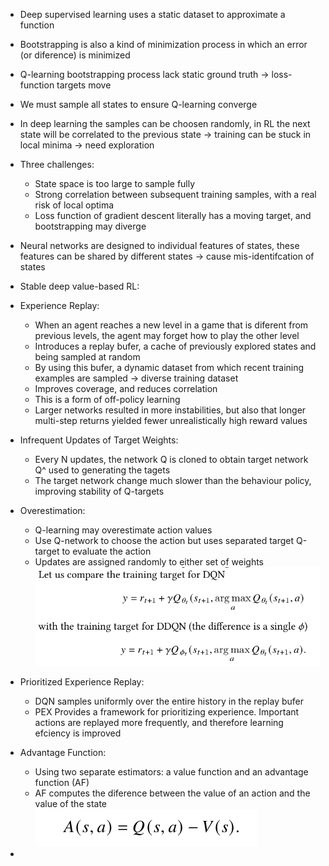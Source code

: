 - Deep supervised learning uses a static dataset to approximate a function
- Bootstrapping is also a kind of minimization process in which an error (or diference) is minimized
- Q-learning bootstrapping process lack static ground truth -> loss-function targets move
- We must sample all states to ensure Q-learning converge
- In deep learning the samples can be choosen randomly, in RL the next state will be correlated to the previous state -> training can be stuck in local minima -> need exploration
- Three challenges: 
    - State space is too large to sample fully
    - Strong correlation between subsequent training samples, with a real risk of local optima
    - Loss function of gradient descent literally has a moving target, and bootstrapping may diverge
- Neural networks are designed to individual features of states, these features can be shared by different states -> cause mis-identifcation of states

- Stable deep value-based RL:

- Experience Replay: 
    - When an agent reaches a new level in a game that is diferent from previous levels, the agent may forget how to play the other level
    - Introduces a replay bufer, a cache of previously explored states and being sampled at random
    - By using this bufer, a dynamic dataset from which recent training examples are sampled -> diverse training dataset
    - Improves coverage, and reduces correlation
    - This is a form of off-policy learning
    - Larger networks resulted in more instabilities, but also that longer multi-step returns yielded fewer unrealistically high reward values

- Infrequent Updates of Target Weights:
    - Every N updates, the network Q is cloned to obtain target network Q^ used to generating the tagets
    - The target network change much slower than the behaviour policy, improving stability of Q-targets

- Overestimation:
    - Q-learning may overestimate action values
    - Use Q-network to choose the action but uses separated target Q-target to evaluate the action
    - Updates are assigned randomly to either set of weights
    ![DDQN](image-13.png)

- Prioritized Experience Replay:
    - DQN samples uniformly over the entire history in the replay bufer
    - PEX Provides a framework for prioritizing experience. Important actions are replayed more frequently, and therefore learning efciency is improved


- Advantage Function:
    - Using two separate estimators: a value function and an advantage function (AF)
    - AF computes the diference between the value of an action and the value of the state
    ![AF](image-14.png)

- 